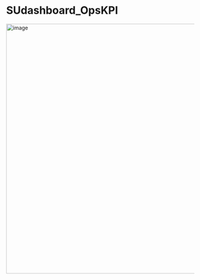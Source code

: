 # SUdashboard_OpsKPI
<img width="668" alt="image" src="https://github.com/user-attachments/assets/38fac9c5-ce50-48b2-82ee-73122605c79e" />

